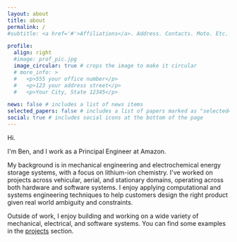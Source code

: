 ```yaml
---
layout: about
title: about
permalink: /
#subtitle: <a href='#'>Affiliations</a>. Address. Contacts. Moto. Etc.

profile:
  align: right
  #image: prof_pic.jpg
  image_circular: true # crops the image to make it circular
  # more_info: >
  #   <p>555 your office number</p>
  #   <p>123 your address street</p>
  #   <p>Your City, State 12345</p>

news: false # includes a list of news items
selected_papers: false # includes a list of papers marked as "selected={true}"
social: true # includes social icons at the bottom of the page
---
```


Hi. 

I'm Ben, and I work as a Principal Engineer at Amazon.  

My background is in mechanical engineering and electrochemical energy storage systems, with a focus on lithium-ion chemistry. I've worked on projects across vehicular, aerial, and stationary domains, operating across both hardware and software systems. I enjoy applying computational and systems engineering techniques to help customers design the right product given real world ambiguity and constraints.

Outside of work, I enjoy building and working on a wide variety of mechanical, electrical, and software systems. You can find some examples in the [projects](/projects/) section.
